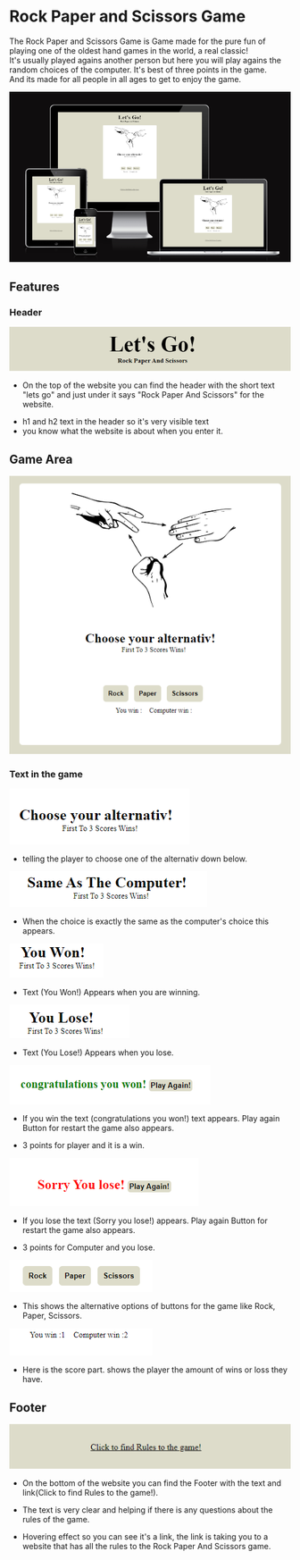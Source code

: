 # Rock Paper and Scissors Game
   The Rock Paper and Scissors Game is Game made for the pure fun of playing one of the oldest hand games in the world, a real classic!                                 
  It's usually played agains another person but here you will play agains the random choices of the computer.   It's best of three points in the game.                                                     
  And its made for all people in all ages to get to enjoy the game.


![ForallScreens](<assets/images/javascript game.PNG>)


## Features

### Header
 ![headerin](<assets/images/header in game.PNG>)

 * On the top of the website you can find the header with the short text "lets go" and just under it says "Rock Paper And Scissors" for the website.
 - h1 and h2 text in the header so it's very visible text
 - you know what the website is about when you enter it.


 ## Game Area 

 ![gamearea](<assets/images/the game area main.PNG>)

 ### Text in the game
 ![aternativchoose](assets/images/chooseyour.PNG)
 * telling the player to choose one of the alternativ down below.

 ![sameascomputer](assets/images/sameasthecomputer.PNG)
 * When the choice is exactly the same as the computer's choice this appears.

 ![you won](assets/images/nowyouwon.PNG)
  
  * Text (You Won!) Appears when you are winning.
  
  ![youlose](assets/images/regularlose.PNG)
  
  * Text (You Lose!) Appears when you lose.

  ![winnerhere](assets/images/youwon.PNG)

  * If you win the text (congratulations you won!) text appears. Play again Button for restart the game also appears.
  - 3 points for player and it is a win.

  ![loser](assets/images/youlooose.PNG)

  * If you lose the text (Sorry you lose!) appears. Play again Button for restart the game also appears.
  -  3 points for Computer and you lose.

  ![buttons](<assets/images/buttons in game.PNG>)

  * This shows the alternative options of buttons for the game like Rock, Paper, Scissors.

  ![scoreshere](assets/images/scorehere.PNG)

  * Here is the score part. shows the player the amount of wins or loss they have.
  


## Footer 
![Footer](<assets/images/footer here.PNG>)

* On the bottom of the website you can find the Footer with the text and link(Click to find Rules to the game!).

- The text is very clear and helping if there is any questions about the rules of the game.

- Hovering effect so you can see it's a link, the link is taking you to a website that has all the rules to the Rock Paper And Scissors game.





